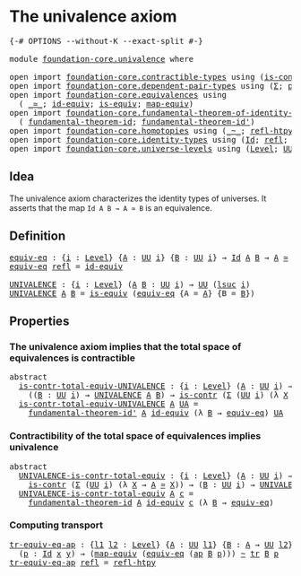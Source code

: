 # The univalence axiom

<pre class="Agda"><a id="33" class="Symbol">{-#</a> <a id="37" class="Keyword">OPTIONS</a> <a id="45" class="Pragma">--without-K</a> <a id="57" class="Pragma">--exact-split</a> <a id="71" class="Symbol">#-}</a>

<a id="76" class="Keyword">module</a> <a id="83" href="foundation-core.univalence.html" class="Module">foundation-core.univalence</a> <a id="110" class="Keyword">where</a>

<a id="117" class="Keyword">open</a> <a id="122" class="Keyword">import</a> <a id="129" href="foundation-core.contractible-types.html" class="Module">foundation-core.contractible-types</a> <a id="164" class="Keyword">using</a> <a id="170" class="Symbol">(</a><a id="171" href="foundation-core.contractible-types.html#992" class="Function">is-contr</a><a id="179" class="Symbol">)</a>
<a id="181" class="Keyword">open</a> <a id="186" class="Keyword">import</a> <a id="193" href="foundation-core.dependent-pair-types.html" class="Module">foundation-core.dependent-pair-types</a> <a id="230" class="Keyword">using</a> <a id="236" class="Symbol">(</a><a id="237" href="foundation-core.dependent-pair-types.html#502" class="Record">Σ</a><a id="238" class="Symbol">;</a> <a id="240" href="foundation-core.dependent-pair-types.html#575" class="InductiveConstructor">pair</a><a id="244" class="Symbol">;</a> <a id="246" href="foundation-core.dependent-pair-types.html#592" class="Field">pr1</a><a id="249" class="Symbol">;</a> <a id="251" href="foundation-core.dependent-pair-types.html#604" class="Field">pr2</a><a id="254" class="Symbol">)</a>
<a id="256" class="Keyword">open</a> <a id="261" class="Keyword">import</a> <a id="268" href="foundation-core.equivalences.html" class="Module">foundation-core.equivalences</a> <a id="297" class="Keyword">using</a>
  <a id="305" class="Symbol">(</a> <a id="307" href="foundation-core.equivalences.html#1607" class="Function Operator">_≃_</a><a id="310" class="Symbol">;</a> <a id="312" href="foundation-core.equivalences.html#2480" class="Function">id-equiv</a><a id="320" class="Symbol">;</a> <a id="322" href="foundation-core.equivalences.html#1542" class="Function">is-equiv</a><a id="330" class="Symbol">;</a> <a id="332" href="foundation-core.equivalences.html#1807" class="Function">map-equiv</a><a id="341" class="Symbol">)</a>
<a id="343" class="Keyword">open</a> <a id="348" class="Keyword">import</a> <a id="355" href="foundation-core.fundamental-theorem-of-identity-types.html" class="Module">foundation-core.fundamental-theorem-of-identity-types</a> <a id="409" class="Keyword">using</a>
  <a id="417" class="Symbol">(</a> <a id="419" href="foundation-core.fundamental-theorem-of-identity-types.html#1888" class="Function">fundamental-theorem-id</a><a id="441" class="Symbol">;</a> <a id="443" href="foundation-core.fundamental-theorem-of-identity-types.html#2160" class="Function">fundamental-theorem-id&#39;</a><a id="466" class="Symbol">)</a>
<a id="468" class="Keyword">open</a> <a id="473" class="Keyword">import</a> <a id="480" href="foundation-core.homotopies.html" class="Module">foundation-core.homotopies</a> <a id="507" class="Keyword">using</a> <a id="513" class="Symbol">(</a><a id="514" href="foundation-core.homotopies.html#545" class="Function Operator">_~_</a><a id="517" class="Symbol">;</a> <a id="519" href="foundation-core.homotopies.html#710" class="Function">refl-htpy</a><a id="528" class="Symbol">)</a>
<a id="530" class="Keyword">open</a> <a id="535" class="Keyword">import</a> <a id="542" href="foundation-core.identity-types.html" class="Module">foundation-core.identity-types</a> <a id="573" class="Keyword">using</a> <a id="579" class="Symbol">(</a><a id="580" href="foundation-core.identity-types.html#1754" class="Datatype">Id</a><a id="582" class="Symbol">;</a> <a id="584" href="foundation-core.identity-types.html#1807" class="InductiveConstructor">refl</a><a id="588" class="Symbol">;</a> <a id="590" href="foundation-core.identity-types.html#3990" class="Function">ap</a><a id="592" class="Symbol">;</a> <a id="594" href="foundation-core.identity-types.html#5689" class="Function">tr</a><a id="596" class="Symbol">)</a>
<a id="598" class="Keyword">open</a> <a id="603" class="Keyword">import</a> <a id="610" href="foundation-core.universe-levels.html" class="Module">foundation-core.universe-levels</a> <a id="642" class="Keyword">using</a> <a id="648" class="Symbol">(</a><a id="649" href="Agda.Primitive.html#597" class="Postulate">Level</a><a id="654" class="Symbol">;</a> <a id="656" href="foundation-core.universe-levels.html#222" class="Primitive">UU</a><a id="658" class="Symbol">;</a> <a id="660" href="Agda.Primitive.html#780" class="Primitive">lsuc</a><a id="664" class="Symbol">)</a>
</pre>
## Idea

The univalence axiom characterizes the identity types of universes. It asserts that the map `Id A B → A ≃ B` is an equivalence.

## Definition

<pre class="Agda"><a id="equiv-eq"></a><a id="832" href="foundation-core.univalence.html#832" class="Function">equiv-eq</a> <a id="841" class="Symbol">:</a> <a id="843" class="Symbol">{</a><a id="844" href="foundation-core.univalence.html#844" class="Bound">i</a> <a id="846" class="Symbol">:</a> <a id="848" href="Agda.Primitive.html#597" class="Postulate">Level</a><a id="853" class="Symbol">}</a> <a id="855" class="Symbol">{</a><a id="856" href="foundation-core.univalence.html#856" class="Bound">A</a> <a id="858" class="Symbol">:</a> <a id="860" href="foundation-core.universe-levels.html#222" class="Primitive">UU</a> <a id="863" href="foundation-core.univalence.html#844" class="Bound">i</a><a id="864" class="Symbol">}</a> <a id="866" class="Symbol">{</a><a id="867" href="foundation-core.univalence.html#867" class="Bound">B</a> <a id="869" class="Symbol">:</a> <a id="871" href="foundation-core.universe-levels.html#222" class="Primitive">UU</a> <a id="874" href="foundation-core.univalence.html#844" class="Bound">i</a><a id="875" class="Symbol">}</a> <a id="877" class="Symbol">→</a> <a id="879" href="foundation-core.identity-types.html#1754" class="Datatype">Id</a> <a id="882" href="foundation-core.univalence.html#856" class="Bound">A</a> <a id="884" href="foundation-core.univalence.html#867" class="Bound">B</a> <a id="886" class="Symbol">→</a> <a id="888" href="foundation-core.univalence.html#856" class="Bound">A</a> <a id="890" href="foundation-core.equivalences.html#1607" class="Function Operator">≃</a> <a id="892" href="foundation-core.univalence.html#867" class="Bound">B</a>
<a id="894" href="foundation-core.univalence.html#832" class="Function">equiv-eq</a> <a id="903" href="foundation-core.identity-types.html#1807" class="InductiveConstructor">refl</a> <a id="908" class="Symbol">=</a> <a id="910" href="foundation-core.equivalences.html#2480" class="Function">id-equiv</a>

<a id="UNIVALENCE"></a><a id="920" href="foundation-core.univalence.html#920" class="Function">UNIVALENCE</a> <a id="931" class="Symbol">:</a> <a id="933" class="Symbol">{</a><a id="934" href="foundation-core.univalence.html#934" class="Bound">i</a> <a id="936" class="Symbol">:</a> <a id="938" href="Agda.Primitive.html#597" class="Postulate">Level</a><a id="943" class="Symbol">}</a> <a id="945" class="Symbol">(</a><a id="946" href="foundation-core.univalence.html#946" class="Bound">A</a> <a id="948" href="foundation-core.univalence.html#948" class="Bound">B</a> <a id="950" class="Symbol">:</a> <a id="952" href="foundation-core.universe-levels.html#222" class="Primitive">UU</a> <a id="955" href="foundation-core.univalence.html#934" class="Bound">i</a><a id="956" class="Symbol">)</a> <a id="958" class="Symbol">→</a> <a id="960" href="foundation-core.universe-levels.html#222" class="Primitive">UU</a> <a id="963" class="Symbol">(</a><a id="964" href="Agda.Primitive.html#780" class="Primitive">lsuc</a> <a id="969" href="foundation-core.univalence.html#934" class="Bound">i</a><a id="970" class="Symbol">)</a>
<a id="972" href="foundation-core.univalence.html#920" class="Function">UNIVALENCE</a> <a id="983" href="foundation-core.univalence.html#983" class="Bound">A</a> <a id="985" href="foundation-core.univalence.html#985" class="Bound">B</a> <a id="987" class="Symbol">=</a> <a id="989" href="foundation-core.equivalences.html#1542" class="Function">is-equiv</a> <a id="998" class="Symbol">(</a><a id="999" href="foundation-core.univalence.html#832" class="Function">equiv-eq</a> <a id="1008" class="Symbol">{</a><a id="1009" class="Argument">A</a> <a id="1011" class="Symbol">=</a> <a id="1013" href="foundation-core.univalence.html#983" class="Bound">A</a><a id="1014" class="Symbol">}</a> <a id="1016" class="Symbol">{</a><a id="1017" class="Argument">B</a> <a id="1019" class="Symbol">=</a> <a id="1021" href="foundation-core.univalence.html#985" class="Bound">B</a><a id="1022" class="Symbol">})</a>
</pre>
## Properties

### The univalence axiom implies that the total space of equivalences is contractible

<pre class="Agda"><a id="1140" class="Keyword">abstract</a>
  <a id="is-contr-total-equiv-UNIVALENCE"></a><a id="1151" href="foundation-core.univalence.html#1151" class="Function">is-contr-total-equiv-UNIVALENCE</a> <a id="1183" class="Symbol">:</a> <a id="1185" class="Symbol">{</a><a id="1186" href="foundation-core.univalence.html#1186" class="Bound">i</a> <a id="1188" class="Symbol">:</a> <a id="1190" href="Agda.Primitive.html#597" class="Postulate">Level</a><a id="1195" class="Symbol">}</a> <a id="1197" class="Symbol">(</a><a id="1198" href="foundation-core.univalence.html#1198" class="Bound">A</a> <a id="1200" class="Symbol">:</a> <a id="1202" href="foundation-core.universe-levels.html#222" class="Primitive">UU</a> <a id="1205" href="foundation-core.univalence.html#1186" class="Bound">i</a><a id="1206" class="Symbol">)</a> <a id="1208" class="Symbol">→</a>
    <a id="1214" class="Symbol">((</a><a id="1216" href="foundation-core.univalence.html#1216" class="Bound">B</a> <a id="1218" class="Symbol">:</a> <a id="1220" href="foundation-core.universe-levels.html#222" class="Primitive">UU</a> <a id="1223" href="foundation-core.univalence.html#1186" class="Bound">i</a><a id="1224" class="Symbol">)</a> <a id="1226" class="Symbol">→</a> <a id="1228" href="foundation-core.univalence.html#920" class="Function">UNIVALENCE</a> <a id="1239" href="foundation-core.univalence.html#1198" class="Bound">A</a> <a id="1241" href="foundation-core.univalence.html#1216" class="Bound">B</a><a id="1242" class="Symbol">)</a> <a id="1244" class="Symbol">→</a> <a id="1246" href="foundation-core.contractible-types.html#992" class="Function">is-contr</a> <a id="1255" class="Symbol">(</a><a id="1256" href="foundation-core.dependent-pair-types.html#502" class="Record">Σ</a> <a id="1258" class="Symbol">(</a><a id="1259" href="foundation-core.universe-levels.html#222" class="Primitive">UU</a> <a id="1262" href="foundation-core.univalence.html#1186" class="Bound">i</a><a id="1263" class="Symbol">)</a> <a id="1265" class="Symbol">(λ</a> <a id="1268" href="foundation-core.univalence.html#1268" class="Bound">X</a> <a id="1270" class="Symbol">→</a> <a id="1272" href="foundation-core.univalence.html#1198" class="Bound">A</a> <a id="1274" href="foundation-core.equivalences.html#1607" class="Function Operator">≃</a> <a id="1276" href="foundation-core.univalence.html#1268" class="Bound">X</a><a id="1277" class="Symbol">))</a>
  <a id="1282" href="foundation-core.univalence.html#1151" class="Function">is-contr-total-equiv-UNIVALENCE</a> <a id="1314" href="foundation-core.univalence.html#1314" class="Bound">A</a> <a id="1316" href="foundation-core.univalence.html#1316" class="Bound">UA</a> <a id="1319" class="Symbol">=</a>
    <a id="1325" href="foundation-core.fundamental-theorem-of-identity-types.html#2160" class="Function">fundamental-theorem-id&#39;</a> <a id="1349" href="foundation-core.univalence.html#1314" class="Bound">A</a> <a id="1351" href="foundation-core.equivalences.html#2480" class="Function">id-equiv</a> <a id="1360" class="Symbol">(λ</a> <a id="1363" href="foundation-core.univalence.html#1363" class="Bound">B</a> <a id="1365" class="Symbol">→</a> <a id="1367" href="foundation-core.univalence.html#832" class="Function">equiv-eq</a><a id="1375" class="Symbol">)</a> <a id="1377" href="foundation-core.univalence.html#1316" class="Bound">UA</a>
</pre>
### Contractibility of the total space of equivalences implies univalence

<pre class="Agda"><a id="1468" class="Keyword">abstract</a>
  <a id="UNIVALENCE-is-contr-total-equiv"></a><a id="1479" href="foundation-core.univalence.html#1479" class="Function">UNIVALENCE-is-contr-total-equiv</a> <a id="1511" class="Symbol">:</a> <a id="1513" class="Symbol">{</a><a id="1514" href="foundation-core.univalence.html#1514" class="Bound">i</a> <a id="1516" class="Symbol">:</a> <a id="1518" href="Agda.Primitive.html#597" class="Postulate">Level</a><a id="1523" class="Symbol">}</a> <a id="1525" class="Symbol">(</a><a id="1526" href="foundation-core.univalence.html#1526" class="Bound">A</a> <a id="1528" class="Symbol">:</a> <a id="1530" href="foundation-core.universe-levels.html#222" class="Primitive">UU</a> <a id="1533" href="foundation-core.univalence.html#1514" class="Bound">i</a><a id="1534" class="Symbol">)</a> <a id="1536" class="Symbol">→</a>
    <a id="1542" href="foundation-core.contractible-types.html#992" class="Function">is-contr</a> <a id="1551" class="Symbol">(</a><a id="1552" href="foundation-core.dependent-pair-types.html#502" class="Record">Σ</a> <a id="1554" class="Symbol">(</a><a id="1555" href="foundation-core.universe-levels.html#222" class="Primitive">UU</a> <a id="1558" href="foundation-core.univalence.html#1514" class="Bound">i</a><a id="1559" class="Symbol">)</a> <a id="1561" class="Symbol">(λ</a> <a id="1564" href="foundation-core.univalence.html#1564" class="Bound">X</a> <a id="1566" class="Symbol">→</a> <a id="1568" href="foundation-core.univalence.html#1526" class="Bound">A</a> <a id="1570" href="foundation-core.equivalences.html#1607" class="Function Operator">≃</a> <a id="1572" href="foundation-core.univalence.html#1564" class="Bound">X</a><a id="1573" class="Symbol">))</a> <a id="1576" class="Symbol">→</a> <a id="1578" class="Symbol">(</a><a id="1579" href="foundation-core.univalence.html#1579" class="Bound">B</a> <a id="1581" class="Symbol">:</a> <a id="1583" href="foundation-core.universe-levels.html#222" class="Primitive">UU</a> <a id="1586" href="foundation-core.univalence.html#1514" class="Bound">i</a><a id="1587" class="Symbol">)</a> <a id="1589" class="Symbol">→</a> <a id="1591" href="foundation-core.univalence.html#920" class="Function">UNIVALENCE</a> <a id="1602" href="foundation-core.univalence.html#1526" class="Bound">A</a> <a id="1604" href="foundation-core.univalence.html#1579" class="Bound">B</a>
  <a id="1608" href="foundation-core.univalence.html#1479" class="Function">UNIVALENCE-is-contr-total-equiv</a> <a id="1640" href="foundation-core.univalence.html#1640" class="Bound">A</a> <a id="1642" href="foundation-core.univalence.html#1642" class="Bound">c</a> <a id="1644" class="Symbol">=</a>
    <a id="1650" href="foundation-core.fundamental-theorem-of-identity-types.html#1888" class="Function">fundamental-theorem-id</a> <a id="1673" href="foundation-core.univalence.html#1640" class="Bound">A</a> <a id="1675" href="foundation-core.equivalences.html#2480" class="Function">id-equiv</a> <a id="1684" href="foundation-core.univalence.html#1642" class="Bound">c</a> <a id="1686" class="Symbol">(λ</a> <a id="1689" href="foundation-core.univalence.html#1689" class="Bound">B</a> <a id="1691" class="Symbol">→</a> <a id="1693" href="foundation-core.univalence.html#832" class="Function">equiv-eq</a><a id="1701" class="Symbol">)</a>
</pre>
### Computing transport

<pre class="Agda"><a id="tr-equiv-eq-ap"></a><a id="1741" href="foundation-core.univalence.html#1741" class="Function">tr-equiv-eq-ap</a> <a id="1756" class="Symbol">:</a> <a id="1758" class="Symbol">{</a><a id="1759" href="foundation-core.univalence.html#1759" class="Bound">l1</a> <a id="1762" href="foundation-core.univalence.html#1762" class="Bound">l2</a> <a id="1765" class="Symbol">:</a> <a id="1767" href="Agda.Primitive.html#597" class="Postulate">Level</a><a id="1772" class="Symbol">}</a> <a id="1774" class="Symbol">{</a><a id="1775" href="foundation-core.univalence.html#1775" class="Bound">A</a> <a id="1777" class="Symbol">:</a> <a id="1779" href="foundation-core.universe-levels.html#222" class="Primitive">UU</a> <a id="1782" href="foundation-core.univalence.html#1759" class="Bound">l1</a><a id="1784" class="Symbol">}</a> <a id="1786" class="Symbol">{</a><a id="1787" href="foundation-core.univalence.html#1787" class="Bound">B</a> <a id="1789" class="Symbol">:</a> <a id="1791" href="foundation-core.univalence.html#1775" class="Bound">A</a> <a id="1793" class="Symbol">→</a> <a id="1795" href="foundation-core.universe-levels.html#222" class="Primitive">UU</a> <a id="1798" href="foundation-core.univalence.html#1762" class="Bound">l2</a><a id="1800" class="Symbol">}</a> <a id="1802" class="Symbol">{</a><a id="1803" href="foundation-core.univalence.html#1803" class="Bound">x</a> <a id="1805" href="foundation-core.univalence.html#1805" class="Bound">y</a> <a id="1807" class="Symbol">:</a> <a id="1809" href="foundation-core.univalence.html#1775" class="Bound">A</a><a id="1810" class="Symbol">}</a>
  <a id="1814" class="Symbol">(</a><a id="1815" href="foundation-core.univalence.html#1815" class="Bound">p</a> <a id="1817" class="Symbol">:</a> <a id="1819" href="foundation-core.identity-types.html#1754" class="Datatype">Id</a> <a id="1822" href="foundation-core.univalence.html#1803" class="Bound">x</a> <a id="1824" href="foundation-core.univalence.html#1805" class="Bound">y</a><a id="1825" class="Symbol">)</a> <a id="1827" class="Symbol">→</a> <a id="1829" class="Symbol">(</a><a id="1830" href="foundation-core.equivalences.html#1807" class="Function">map-equiv</a> <a id="1840" class="Symbol">(</a><a id="1841" href="foundation-core.univalence.html#832" class="Function">equiv-eq</a> <a id="1850" class="Symbol">(</a><a id="1851" href="foundation-core.identity-types.html#3990" class="Function">ap</a> <a id="1854" href="foundation-core.univalence.html#1787" class="Bound">B</a> <a id="1856" href="foundation-core.univalence.html#1815" class="Bound">p</a><a id="1857" class="Symbol">)))</a> <a id="1861" href="foundation-core.homotopies.html#545" class="Function Operator">~</a> <a id="1863" href="foundation-core.identity-types.html#5689" class="Function">tr</a> <a id="1866" href="foundation-core.univalence.html#1787" class="Bound">B</a> <a id="1868" href="foundation-core.univalence.html#1815" class="Bound">p</a>
<a id="1870" href="foundation-core.univalence.html#1741" class="Function">tr-equiv-eq-ap</a> <a id="1885" href="foundation-core.identity-types.html#1807" class="InductiveConstructor">refl</a> <a id="1890" class="Symbol">=</a> <a id="1892" href="foundation-core.homotopies.html#710" class="Function">refl-htpy</a>
</pre>